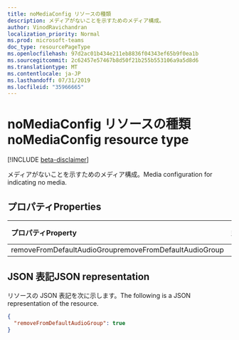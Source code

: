 ```yaml
---
title: noMediaConfig リソースの種類
description: メディアがないことを示すためのメディア構成。
author: VinodRavichandran
localization_priority: Normal
ms.prod: microsoft-teams
doc_type: resourcePageType
ms.openlocfilehash: 97d2ac01b434e211eb8836f04343ef65b9f0ea1b
ms.sourcegitcommit: 2c62457e57467b8d50f21b255b553106a9a5d8d6
ms.translationtype: MT
ms.contentlocale: ja-JP
ms.lasthandoff: 07/31/2019
ms.locfileid: "35966665"
---
```

# <a name="nomediaconfig-resource-type"></a><span data-ttu-id="91347-103">noMediaConfig リソースの種類</span><span class="sxs-lookup"><span data-stu-id="91347-103">noMediaConfig resource type</span></span>

[!INCLUDE [beta-disclaimer](../../includes/beta-disclaimer.md)]

<span data-ttu-id="91347-104">メディアがないことを示すためのメディア構成。</span><span class="sxs-lookup"><span data-stu-id="91347-104">Media configuration for indicating no media.</span></span>

## <a name="properties"></a><span data-ttu-id="91347-105">プロパティ</span><span class="sxs-lookup"><span data-stu-id="91347-105">Properties</span></span>

| <span data-ttu-id="91347-106">プロパティ</span><span class="sxs-lookup"><span data-stu-id="91347-106">Property</span></span>       | <span data-ttu-id="91347-107">型</span><span class="sxs-lookup"><span data-stu-id="91347-107">Type</span></span>    | <span data-ttu-id="91347-108">説明</span><span class="sxs-lookup"><span data-stu-id="91347-108">Description</span></span>|
|:---------------|:--------|:----------|
| <span data-ttu-id="91347-109">removeFromDefaultAudioGroup</span><span class="sxs-lookup"><span data-stu-id="91347-109">removeFromDefaultAudioGroup</span></span> | <span data-ttu-id="91347-110">Boolean</span><span class="sxs-lookup"><span data-stu-id="91347-110">Boolean</span></span> |  |

## <a name="json-representation"></a><span data-ttu-id="91347-111">JSON 表記</span><span class="sxs-lookup"><span data-stu-id="91347-111">JSON representation</span></span>

<span data-ttu-id="91347-112">リソースの JSON 表記を次に示します。</span><span class="sxs-lookup"><span data-stu-id="91347-112">The following is a JSON representation of the resource.</span></span>

<!-- {
  "blockType": "resource",
  "optionalProperties": [

  ],
  "baseType": "microsoft.graph.mediaConfig",
  "@odata.type": "microsoft.graph.noMediaConfig"
}-->
```json
{
  "removeFromDefaultAudioGroup": true
}
```

<!-- uuid: 8fcb5dbc-d5aa-4681-8e31-b001d5168d79
2015-10-25 14:57:30 UTC -->
<!--
{
  "type": "#page.annotation",
  "description": "noMediaConfig resource",
  "keywords": "",
  "section": "documentation",
  "tocPath": "",
  "suppressions": []
}
-->
